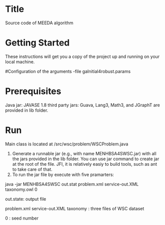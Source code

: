 # Title
Source code of MEEDA algorithm

# Getting Started
These instructions will get you a copy of the project up and running on your local machine.

#Configuration of the arguments
-file gaInitial4robust.params

# Prerequisites

Java jar: JAVASE 1.8
third party jars: Guava, Lang3, Math3, and JGraphT are provided in lib folder.

# Run 

Main class is located at /src/wsc/problem/WSCProblem.java

1. Generate a runnable jar (e.g., with name MENHBSA4SWSC.jar) with all the jars provided in the lib folder. You can use jar command to create jar at the root of the file. JFI, it is relatively easiy to build tools, such as ant to take care of that.
2. To run the jar file by execute with five pramarters:


java -jar MENHBSA4SWSC out.stat problem.xml service-out.XML taxonomy.owl 0

out.state: output file

problem.xml service-out.XML taxonomy : three files of WSC dataset

0 : seed number
